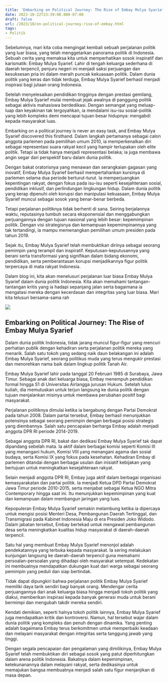 ```yaml
---
title: 'Embarking on Political Journey: The Rise of Embay Mulya Syarief'
date: 2023-10-22T23:39:00.000-07:00
draft: false
url: /2023/10/on-political-journey-rise-of-embay.html
tags: 
- Politik
---
```


  

Sebelumnya, mari kita coba mengingat kembali sebuah perjalanan politik yang luar biasa, yang telah menggetarkan panorama politik di Indonesia. Sebuah cerita yang memaksa kita untuk memperhatikan sosok inspiratif dan karismatik: Embay Mulya Syarief. Lahir di tengah keluarga sederhana di daerah terpencil, penjuru negeri ini menjadi saksi perjuangan dan kesuksesan pria ini dalam meraih puncak kekuasaan politik. Dalam dunia politik yang keras dan tidak terduga, Embay Mulya Syarief berhasil menjadi inspirasi bagi jutaan orang Indonesia.

  

Setelah menyelesaikan pendidikan tingginya dengan prestasi gemilang, Embay Mulya Syarief mulai membuat jejak awalnya di panggung politik sebagai aktivis mahasiswa berdedikasi. Dengan semangat yang meluap-luap dan keyakinan tak tergoyahkan, ia mendalami isu-isu sosial-politik yang lebih kompleks demi mencapai tujuan besar hidupnya: mengabdi kepada masyarakat luas.

  

Embarking on a political journey is never an easy task, and Embay Mulya Syarief discovered this firsthand. Dalam langkah pertamanya sebagai calon anggota parlemen pada pemilihan umum 2010, ia memperkenalkan diri sebagai representasi suara rakyat kecil yang hampir terlupakan oleh elite politik. Tetapi ia tidak hanya menjadi representasi belaka; ia juga membawa angin segar dari perspektif baru dalam dunia politik.

  

Dengan bakat oratorisnya yang menawan dan serangkaian gagasan yang inovatif, Embay Mulya Syarief berhasil mempertahankan kursinya di parlemen selama dua periode berturut-turut. Ia memperjuangkan kepentingan rakyat, dengan fokus pada isu-isu seperti kesejahteraan sosial, pendidikan inklusif, dan perlindungan lingkungan hidup. Dalam dunia politik yang kerap dipenuhi oleh korupsi dan manipulasi kekuasaan, Embay Mulya Syarief muncul sebagai sosok yang benar-benar berbeda.

  

Tetapi perjalanan politiknya tidak berhenti di sana. Seiring berjalannya waktu, reputasinya tumbuh secara eksponensial dan menggabungkan perjuangannya dengan tujuan nasional yang lebih besar: kepemimpinan politik. Dengan visi strategisnya dan kemampuan kepemimpinannya yang tak tertandingi, ia mampu memenangkan pemilihan umum presiden pada tahun 2019.

  

Sejak itu, Embay Mulya Syarief telah membuktikan dirinya sebagai seorang pemimpin yang terampil dan inspiratif. Keputusan-keputusannya yang berani serta transformasi yang signifikan dalam bidang ekonomi, pendidikan, serta pemberantasan korupsi menjadikannya figur politik terpercaya di mata rakyat Indonesia.

  

Dalam blog ini, kita akan menelusuri perjalanan luar biasa Embay Mulya Syarief dalam dunia politik Indonesia. Kita akan memahami tantangan-tantangan kritis yang ia hadapi sepanjang jalan serta bagaimana ia mengatasi mereka dengan kecerdasan dan integritas yang luar biasa. Mari kita telusuri bersama-sama rah

  

![](https://assets.pikiran-rakyat.com/crop/0x0:0x0/x/photo/kabarbanten/2017/06/embay-mulya-syarief.jpg)

  

## Embarking on Political Journey: The Rise of Embay Mulya Syarief

  

Dalam dunia politik Indonesia, tidak jarang muncul figur-figur yang mencuri perhatian publik dengan kehadiran serta perjalanan politik mereka yang menarik. Salah satu tokoh yang sedang naik daun belakangan ini adalah Embay Mulya Syarief, seorang politikus muda yang terus mengukir prestasi dan menorehkan nama baik dalam lingkup politik Tanah Air.

  

Embay Mulya Syarief lahir pada tanggal 20 Februari 1985 di Surabaya, Jawa Timur. Sebagai anak dari keluarga biasa, Embay menempuh pendidikan formal hingga S1 di Universitas Airlangga jurusan Hukum. Setelah lulus kuliah, dia memutuskan untuk terjun langsung ke dunia politik dengan tujuan menjalankan misinya untuk membawa perubahan positif bagi masyarakat.

  

Perjalanan politiknya dimulai ketika ia bergabung dengan Partai Demokrat pada tahun 2008. Dalam partai tersebut, Embay berhasil menunjukkan potensinya sebagai seorang pemimpin dengan berbagai posisi strategis yang diembannya. Salah satu pencapaian berharga Embay adalah menjadi anggota DPR RI periode 2014-2019.

  

Sebagai anggota DPR RI, bakat dan dedikasi Embay Mulya Syarief tak dapat dipandang sebelah mata. Ia aktif dalam berbagai komisi seperti Komisi III yang menangani hukum, Komisi VIII yang menangani agama dan sosial budaya, serta Komisi IX yang fokus pada kesehatan. Kehadiran Embay di parlemen ditandai dengan berbagai usulan dan inisiatif kebijakan yang bertujuan untuk meningkatkan kesejahteraan rakyat.

  

Selain menjadi anggota DPR RI, Embay juga aktif dalam berbagai organisasi kemasyarakatan dan partai politik. Ia menjadi Ketua DPD Partai Demokrat Jawa Timur periode 2010-2015, serta menjabat sebagai Ketua NGO Mitra Contemporary hingga saat ini. Itu menunjukkan kepemimpinan yang kuat dan kemampuan dalam membangun jaringan yang luas.

  

Kepopuleran Embay Mulya Syarief semakin melambung ketika ia dipercaya untuk mengisi posisi Menteri Desa, Pembangunan Daerah Tertinggal, dan Transmigrasi pada Kabinet Indonesia Maju di era Presiden Joko Widodo. Dalam jabatan tersebut, Embay bertekad untuk mengawal pembangunan desa serta meningkatkan kualitas hidup masyarakat di daerah-daerah terpencil.

  

Satu hal yang membuat Embay Mulya Syarief menonjol adalah pendekatannya yang terbuka kepada masyarakat. Ia sering melakukan kunjungan langsung ke daerah-daerah terpencil guna memahami persoalan-persoalan yang dihadapi oleh masyarakat setempat. Kedekatan ini membuatnya mendapatkan dukungan kuat dari warga sebagai seorang pemimpin yang peduli dan siap bertindak.

  

Tidak dapat dipungkiri bahwa perjalanan politik Embay Mulya Syarief memiliki daya tarik sendiri bagi banyak orang. Mendengar cerita perjuangannya dari anak keluarga biasa hingga menjadi tokoh politik yang diakui, memberikan inspirasi kepada banyak generasi muda untuk berani bermimpi dan mengubah takdir mereka sendiri.

  

Kendati demikian, seperti halnya tokoh politik lainnya, Embay Mulya Syarief juga mendapatkan kritik dan kontroversi. Namun, hal tersebut wajar dalam dunia politik yang kompleks dan penuh dengan dinamika. Yang penting adalah bagaimana Embay terus berkomitmen untuk memperbaiki keadaan dan melayani masyarakat dengan integritas serta tanggung jawab yang tinggi.

  

Dengan segala pencapaian dan pengalaman yang dimilikinya, Embay Mulya Syarief telah membuktikan diri sebagai sosok yang patut diperhitungkan dalam arena politik Indonesia. Bakatnya dalam kepemimpinan, ketekunanannya dalam melayani rakyat, serta dedikasinya untuk memajukan bangsa membuatnya menjadi salah satu figur menjanjikan di masa depan.